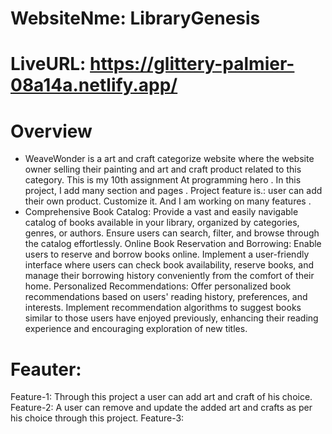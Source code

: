 # WebsiteNme: LibraryGenesis
# LiveURL: https://glittery-palmier-08a14a.netlify.app/

# Overview
- WeaveWonder is a art and craft categorize website where the website owner selling their painting and art and craft product related to this category. This is my 10th assignment At programming hero . In this project, I add many section and pages . Project feature is.: user can add their own product. Customize it. And I am working on many features .
- Comprehensive Book Catalog: Provide a vast and easily navigable catalog of books available in your library, organized by categories, genres, or authors. Ensure users can search, filter, and browse through the catalog effortlessly. Online Book Reservation and Borrowing: Enable users to reserve and borrow books online. Implement a user-friendly interface where users can check book availability, reserve books, and manage their borrowing history conveniently from the comfort of their home.
 Personalized Recommendations: Offer personalized book recommendations based on users' reading history, preferences, and interests. Implement recommendation algorithms to suggest books similar to those users have enjoyed previously, enhancing their reading experience and encouraging exploration of new titles.

# Feauter:
Feature-1: Through this project a user can add art and craft of his choice.
Feature-2: A user can remove and update the added art and crafts as per his choice through this project.
Feature-3: 

